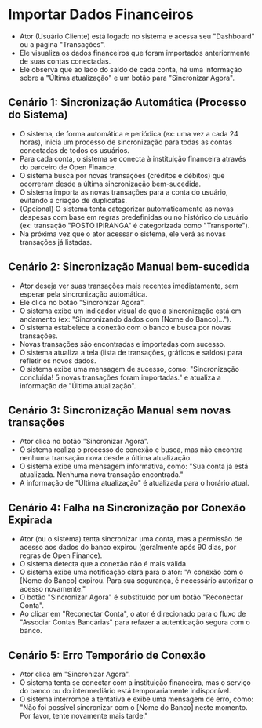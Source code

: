 # Importar Dados Financeiros

- Ator (Usuário Cliente) está logado no sistema e acessa seu "Dashboard" ou a página "Transações".
- Ele visualiza os dados financeiros que foram importados anteriormente de suas contas conectadas.
- Ele observa que ao lado do saldo de cada conta, há uma informação sobre a "Última atualização" e um botão para "Sincronizar Agora".

## Cenário 1: Sincronização Automática (Processo do Sistema)

- O sistema, de forma automática e periódica (ex: uma vez a cada 24 horas), inicia um processo de sincronização para todas as contas conectadas de todos os usuários.
- Para cada conta, o sistema se conecta à instituição financeira através do parceiro de Open Finance.
- O sistema busca por novas transações (créditos e débitos) que ocorreram desde a última sincronização bem-sucedida.
- O sistema importa as novas transações para a conta do usuário, evitando a criação de duplicatas.
- (Opcional) O sistema tenta categorizar automaticamente as novas despesas com base em regras predefinidas ou no histórico do usuário (ex: transação "POSTO IPIRANGA" é categorizada como "Transporte").
- Na próxima vez que o ator acessar o sistema, ele verá as novas transações já listadas.

## Cenário 2: Sincronização Manual bem-sucedida

- Ator deseja ver suas transações mais recentes imediatamente, sem esperar pela sincronização automática.
- Ele clica no botão "Sincronizar Agora".
- O sistema exibe um indicador visual de que a sincronização está em andamento (ex: "Sincronizando dados com [Nome do Banco]...").
- O sistema estabelece a conexão com o banco e busca por novas transações.
- Novas transações são encontradas e importadas com sucesso.
- O sistema atualiza a tela (lista de transações, gráficos e saldos) para refletir os novos dados.
- O sistema exibe uma mensagem de sucesso, como: "Sincronização concluída! 5 novas transações foram importadas." e atualiza a informação de "Última atualização".

## Cenário 3: Sincronização Manual sem novas transações

- Ator clica no botão "Sincronizar Agora".
- O sistema realiza o processo de conexão e busca, mas não encontra nenhuma transação nova desde a última atualização.
- O sistema exibe uma mensagem informativa, como: "Sua conta já está atualizada. Nenhuma nova transação encontrada."
- A informação de "Última atualização" é atualizada para o horário atual.

## Cenário 4: Falha na Sincronização por Conexão Expirada

- Ator (ou o sistema) tenta sincronizar uma conta, mas a permissão de acesso aos dados do banco expirou (geralmente após 90 dias, por regras de Open Finance).
- O sistema detecta que a conexão não é mais válida.
- O sistema exibe uma notificação clara para o ator: "A conexão com o [Nome do Banco] expirou. Para sua segurança, é necessário autorizar o acesso novamente."
- O botão "Sincronizar Agora" é substituído por um botão "Reconectar Conta".
- Ao clicar em "Reconectar Conta", o ator é direcionado para o fluxo de "Associar Contas Bancárias" para refazer a autenticação segura com o banco.

## Cenário 5: Erro Temporário de Conexão

- Ator clica em "Sincronizar Agora".
- O sistema tenta se conectar com a instituição financeira, mas o serviço do banco ou do intermediário está temporariamente indisponível.
- O sistema interrompe a tentativa e exibe uma mensagem de erro, como: "Não foi possível sincronizar com o [Nome do Banco] neste momento. Por favor, tente novamente mais tarde."
